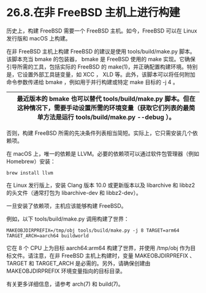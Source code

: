 # 26.8.在非 FreeBSD 主机上进行构建

历史上，构建 FreeBSD 需要一个 FreeBSD 主机。如今，FreeBSD 可以在 Linux 发行版和 macOS 上构建。

在非 FreeBSD 主机上构建 FreeBSD 的建议是使用 tools/build/make.py 脚本。该脚本充当 bmake 的包装器， bmake 是 FreeBSD 使用的 make 实现。它确保引导所需的工具，包括实际的 FreeBSD 的 make(1)，并正确配置构建环境。特别是，它设置外部工具链变量，如 XCC ， XLD 等。此外，该脚本可以将任何附加命令参数传递给 bmake ，例如用于并行构建或特定 make 目标的 -j 4 。

|  | 最近版本的 bmake 也可以替代 tools/build/make.py 脚本。但在这种情况下，需要手动设置所需的环境变量（获取它们列表的最简单方法是运行 tools/build/make.py --debug ）。 |
| -- | ------------------------------------------------------------------------------------------------------------------------------------------------------------------- |

否则，构建 FreeBSD 所需的先决条件列表相当简短。实际上，它只需安装几个依赖项。

在 macOS 上，唯一的依赖是 LLVM。必要的依赖项可以通过软件包管理器（例如 Homebrew）安装：

```
brew install llvm
```

在 Linux 发行版上，安装 Clang 版本 10.0 或更新版本以及 libarchive 和 libbz2 的头文件（通常打包为 libarchive-dev 和 libbz2-dev）。

一旦安装了依赖项，主机应该能够构建 FreeBSD。

例如，以下 tools/build/make.py 调用构建了世界：

```
MAKEOBJDIRPREFIX=/tmp/obj tools/build/make.py -j 8 TARGET=arm64 TARGET_ARCH=aarch64 buildworld
```

它在 8 个 CPU 上为目标 aarch64:arm64 构建了世界，并使用 /tmp/obj 作为目标文件。请注意，在非 FreeBSD 主机上构建时，变量 MAKEOBJDIRPREFIX 、 TARGET 和 TARGET_ARCH 是必需的。另外，请确保创建由 MAKEOBJDIRPREFIX 环境变量指向的目标目录。

有关更多详细信息，请参考 arch(7) 和 build(7)。

